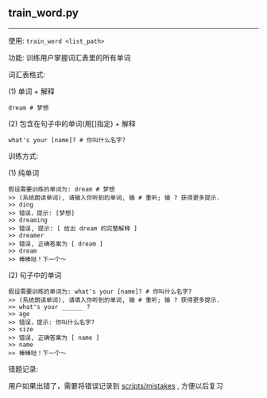 ## train_word.py

---

使用: `train_word <list_path>`

功能: 训练用户掌握词汇表里的所有单词

词汇表格式:

(1) 单词 + 解释

	dream # 梦想

(2) 包含在句子中的单词(用[]指定) + 解释
	
	what's your [name]? # 你叫什么名字?

训练方式:

(1) 纯单词

	假设需要训练的单词为: dream # 梦想
    >> (系统朗读单词), 请输入你听到的单词, 输 # 重听; 输 ? 获得更多提示.
    >> ding
    >> 错误，提示: [梦想]
    >> dreaming
    >> 错误, 提示: [ 给出 dream 的完整解释 ]
    >> dreamer
    >> 错误, 正确答案为 [ dream ]
    >> dream
    >> 棒棒哒！下一个～
    

(2) 句子中的单词

	假设需要训练的单词为: what's your [name]? # 你叫什么名字?
    >> (系统朗读单词), 请填入你听到的单词, 输 # 重听; 输 ? 获得更多提示.
    >> what's your ______ ?
    >> age
    >> 错误，提示: 你叫什么名字?
    >> size
    >> 错误, 正确答案为 [ name ]
    >> name
    >> 棒棒哒！下一个～

错题记录:

用户如果出错了，需要将错误记录到 [scripts/mistakes]() , 方便以后复习